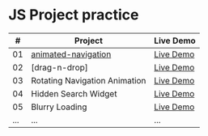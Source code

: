 # JS Project practice


| #  | Project                   | Live Demo           |
|----|---------------------------|---------------------|
| 01 | [animated-navigation](animated-navigation)       | [Live Demo](https://yuleizhu-raymond.github.io/practice/animated-navigation/index.html) |
| 02 | [drag-n-drop]            | [Live Demo](https://yuleizhu-raymond.github.io/practice/drag-n-drop/index.html)      |
| 03 | Rotating Navigation Animation | [Live Demo](#)  |
| 04 | Hidden Search Widget      | [Live Demo](#)      |
| 05 | Blurry Loading            | [Live Demo](#)      |
| ... | ...                      | ...                 |
